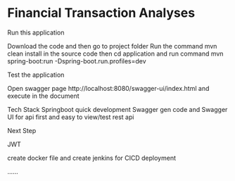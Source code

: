 # Financial Transaction Analyses

Run this application

Download the code and then go to project folder
Run the command mvn clean install in the source code
then cd application and run command mvn spring-boot:run -Dspring-boot.run.profiles=dev


Test the application

Open swagger page http://localhost:8080/swagger-ui/index.html and execute in the document


Tech Stack
Springboot quick development
Swagger gen code and Swagger UI for api first and easy to view/test rest api


Next Step 

JWT

create docker file  and create jenkins for CICD deployment

......
